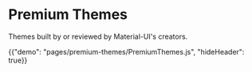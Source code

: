 # Premium Themes

Themes built by or reviewed by Material-UI's creators.

{{"demo": "pages/premium-themes/PremiumThemes.js", "hideHeader": true}}
